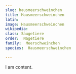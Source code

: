 ```yaml
---
slug: hausmeerschweinchen
title: Hausmeerschweinchen
latin:
image: Hausmeerschweinchen
wikipedia: 
class: Säugetiere
order:  Nagetiere
family:  Meerschweinchen
species:  Hausmeerschweinchen

---
```


I am content.
